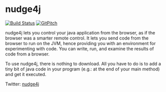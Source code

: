 nudge4j
=======

[![Build Status](https://travis-ci.org/lorenzoongithub/nudge4j.svg?branch=master)](https://travis-ci.org/lorenzoongithub/nudge4j)
[![GitPitch](https://gitpitch.com/assets/badge.svg)](https://gitpitch.com/lorenzoongithub/nudge4j/master?grs=github&t=white)

nudge4j lets you control your java application from the browser, as if the browser was a smarter remote control.
It lets you send code from the browser to run on the JVM, hence providing you with an environment for experimenting with code. 
You can write, run, and examine the results of code from a browser.

To use nudge4j, there is nothing to download.
All you have to do is to add a tiny bit of java code in your program (e.g.: at the end of your main method) and get it executed.



Twitter: <a href='https://twitter.com/nudge4jofficial'>nudge4j</a>
